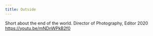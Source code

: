 ```yaml
---
title: Outside
---
```


Short about the end of the world.
Director of Photography, Editor 2020
https://youtu.be/mNDnWPkB2f0
